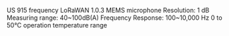 US 915 frequency
LoRaWAN 1.0.3
MEMS microphone
Resolution: 1 dB
Measuring range: 40~100dB(A)
Frequency Response: 100~10,000 Hz
0 to 50°C operation temperature range

